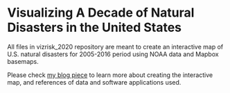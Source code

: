 # Visualizing A Decade of Natural Disasters in the United States

All files in vizrisk_2020 repository are meant to create an interactive map of U.S. natural disasters for 2005-2016 period using NOAA data and Mapbox basemaps.

Please check [my blog piece](https://medium.com/@ahmadzia.afghan/a-decade-of-u-s-weather-disasters-hazards-exposure-and-vulnerability-7eeef46b3699?source=friends_link&sk=4c09574a40d3c7f1e74440a9c600ba26) to learn more about creating the interactive map, and references of data and software applications used.
